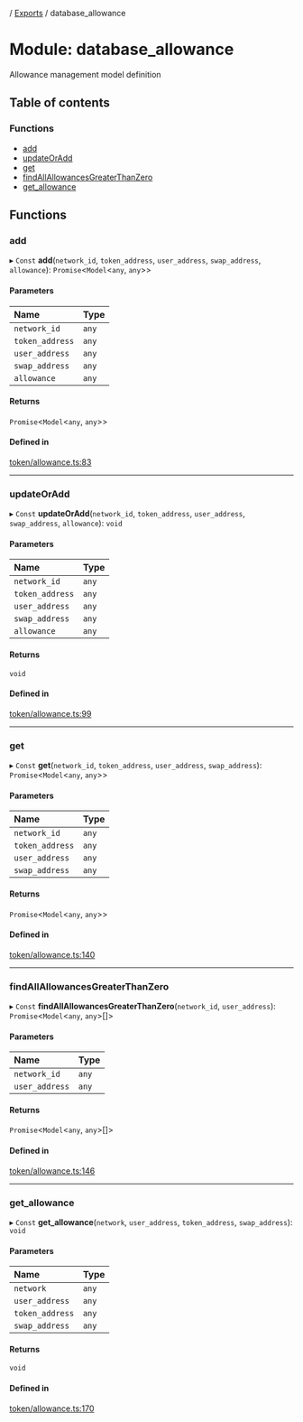 [](../README.md) / [Exports](../modules.md) / database\_allowance

# Module: database\_allowance

Allowance management model definition

## Table of contents

### Functions

- [add](database_allowance.md#add)
- [updateOrAdd](database_allowance.md#updateoradd)
- [get](database_allowance.md#get)
- [findAllAllowancesGreaterThanZero](database_allowance.md#findallallowancesgreaterthanzero)
- [get\_allowance](database_allowance.md#get_allowance)

## Functions

### add

▸ `Const` **add**(`network_id`, `token_address`, `user_address`, `swap_address`, `allowance`): `Promise`<`Model`<`any`, `any`\>\>

#### Parameters

| Name | Type |
| :------ | :------ |
| `network_id` | `any` |
| `token_address` | `any` |
| `user_address` | `any` |
| `swap_address` | `any` |
| `allowance` | `any` |

#### Returns

`Promise`<`Model`<`any`, `any`\>\>

#### Defined in

[token/allowance.ts:83](https://github.com/ieigen/eigen_service/blob/5c9c266/src/token/allowance.ts#L83)

___

### updateOrAdd

▸ `Const` **updateOrAdd**(`network_id`, `token_address`, `user_address`, `swap_address`, `allowance`): `void`

#### Parameters

| Name | Type |
| :------ | :------ |
| `network_id` | `any` |
| `token_address` | `any` |
| `user_address` | `any` |
| `swap_address` | `any` |
| `allowance` | `any` |

#### Returns

`void`

#### Defined in

[token/allowance.ts:99](https://github.com/ieigen/eigen_service/blob/5c9c266/src/token/allowance.ts#L99)

___

### get

▸ `Const` **get**(`network_id`, `token_address`, `user_address`, `swap_address`): `Promise`<`Model`<`any`, `any`\>\>

#### Parameters

| Name | Type |
| :------ | :------ |
| `network_id` | `any` |
| `token_address` | `any` |
| `user_address` | `any` |
| `swap_address` | `any` |

#### Returns

`Promise`<`Model`<`any`, `any`\>\>

#### Defined in

[token/allowance.ts:140](https://github.com/ieigen/eigen_service/blob/5c9c266/src/token/allowance.ts#L140)

___

### findAllAllowancesGreaterThanZero

▸ `Const` **findAllAllowancesGreaterThanZero**(`network_id`, `user_address`): `Promise`<`Model`<`any`, `any`\>[]\>

#### Parameters

| Name | Type |
| :------ | :------ |
| `network_id` | `any` |
| `user_address` | `any` |

#### Returns

`Promise`<`Model`<`any`, `any`\>[]\>

#### Defined in

[token/allowance.ts:146](https://github.com/ieigen/eigen_service/blob/5c9c266/src/token/allowance.ts#L146)

___

### get\_allowance

▸ `Const` **get_allowance**(`network`, `user_address`, `token_address`, `swap_address`): `void`

#### Parameters

| Name | Type |
| :------ | :------ |
| `network` | `any` |
| `user_address` | `any` |
| `token_address` | `any` |
| `swap_address` | `any` |

#### Returns

`void`

#### Defined in

[token/allowance.ts:170](https://github.com/ieigen/eigen_service/blob/5c9c266/src/token/allowance.ts#L170)
